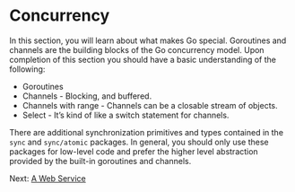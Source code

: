 # Concurrency
In this section, you will learn about what makes Go special. Goroutines and channels are the building blocks of the Go concurrency model. Upon completion of this section you should have a basic understanding of the following:

* Goroutines
* Channels - Blocking, and buffered.
* Channels with range - Channels can be a closable stream of objects.
* Select - It’s kind of like a switch statement for channels.

There are additional synchronization primitives and types contained in the `sync` and `sync/atomic` packages. In general, you should only use these packages for low-level code and prefer the higher level abstraction provided by the built-in goroutines and channels.

Next: [A Web Service](../07-webservice)
